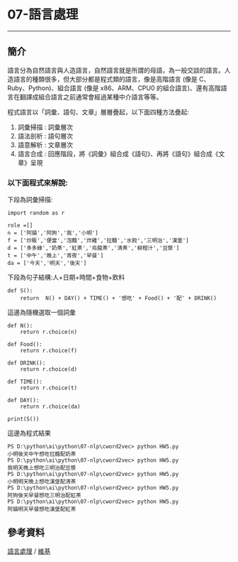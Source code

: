  # 07-語言處理

---

## 簡介
語言分為自然語言與人造語言，自然語言就是所謂的母語，為一般交談的語言。人造語言的種類很多，但大部分都是程式類的語言，像是高階語言 (像是 C、Ruby、Python)、組合語言 (像是 x86、ARM、CPU0 的組合語言)、還有高階語言在翻譯成組合語言之前通常會經過某種中介語言等等。

程式語言以「詞彙、語句、文章」層層疊起，以下面四種方法疊起:
1. 詞彙掃描 : 詞彙層次 
2. 語法剖析 : 語句層次
3. 語意解析 : 文章層次
4. 語言合成 : 回應階段，將《詞彙》組合成《語句》、再將《語句》組合成《文章》呈現


### 以下面程式來解說:
下段為詞彙掃描:
 ```
 import random as r

role =[]
n = ['阿貓','阿狗','我','小明']
f = ['炒販','便當','泡麵','炸雞','拉麵','水餃','三明治','漢堡']
d = ['多多綠','奶茶','紅茶','烏龍茶','清茶','柳橙汁','豆漿']
t = ['中午','晚上','宵夜','早餐']
da = ['今天','明天','後天']
```
下段為句子結構:人+日期+時間+食物+飲料
```
def S():
    return  N() + DAY() + TIME() + '想吃' + Food() + '配' + DRINK()

```
這邊為隨機選取一個詞彙

```
def N():
    return r.choice(n)

def Food():
    return r.choice(f)

def DRINK():
    return r.choice(d)

def TIME():
    return r.choice(t)

def DAY():
    return r.choice(da)

print(S())
```
這邊為程式結果
  ```
PS D:\python\ai\python\07-nlp\cword2vec> python HW5.py
小明後天中午想吃拉麵配奶茶
PS D:\python\ai\python\07-nlp\cword2vec> python HW5.py
我明天晚上想吃三明治配豆漿
PS D:\python\ai\python\07-nlp\cword2vec> python HW5.py
小明明天晚上想吃漢堡配清茶
PS D:\python\ai\python\07-nlp\cword2vec> python HW5.py
阿狗後天早餐想吃三明治配紅茶
PS D:\python\ai\python\07-nlp\cword2vec> python HW5.py
阿貓明天早餐想吃漢堡配紅茶
```

## 參考資料
[語言處理](https://misavo.com/blog/%E9%99%B3%E9%8D%BE%E8%AA%A0/%E6%9B%B8%E7%B1%8D/%E4%BA%BA%E5%B7%A5%E6%99%BA%E6%85%A7/07-%E8%AA%9E%E8%A8%80%E8%99%95%E7%90%86) / [維基](https://zh.wikipedia.org/wiki/%E4%BA%BA%E5%B7%A5%E8%AA%9E%E8%A8%80)
